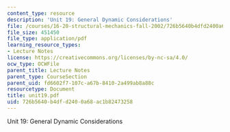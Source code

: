 ```yaml
---
content_type: resource
description: 'Unit 19: General Dynamic Considerations'
file: /courses/16-20-structural-mechanics-fall-2002/726b5640b4dfd2400a68ac1b82473258_unit19.pdf
file_size: 451450
file_type: application/pdf
learning_resource_types:
- Lecture Notes
license: https://creativecommons.org/licenses/by-nc-sa/4.0/
ocw_type: OCWFile
parent_title: Lecture Notes
parent_type: CourseSection
parent_uid: fd6602f7-107c-a67b-8410-2a499ab8a88c
resourcetype: Document
title: unit19.pdf
uid: 726b5640-b4df-d240-0a68-ac1b82473258
---
```

Unit 19: General Dynamic Considerations